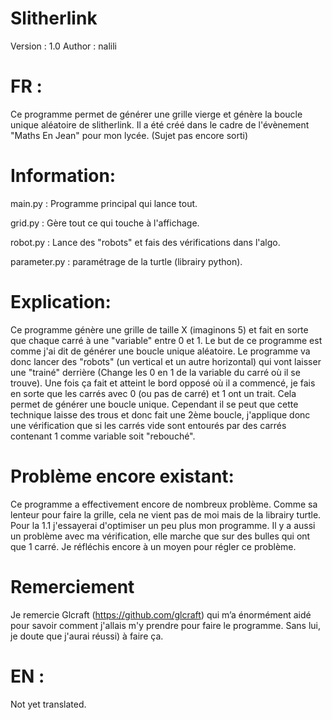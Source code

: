 # Slitherlink
Version : 1.0 
Author : nalili

# FR : 

  Ce programme permet de générer une grille vierge et génère la boucle unique aléatoire de slitherlink.
Il a été créé dans le cadre de l'évènement "Maths En Jean" pour mon lycée. (Sujet pas encore sorti) 

  # Information:

main.py : Programme principal qui lance tout.

grid.py : Gère tout ce qui touche à l'affichage.

robot.py : Lance des "robots" et fais des vérifications dans l'algo.

parameter.py : paramétrage de la turtle (librairy python). 

  # Explication: 

  Ce programme génère une grille de taille X (imaginons 5) et fait en sorte que chaque carré à une "variable" entre 0 et 1. Le but de ce programme est comme j'ai dit de générer une boucle unique aléatoire. Le programme va donc lancer des "robots" (un vertical et un autre horizontal) qui vont laisser une "trainé" derrière (Change les 0 en 1 de la variable du carré où il se trouve). Une fois ça fait et atteint le bord opposé où il a commencé, je fais en sorte que les carrés avec 0 (ou pas de carré) et 1 ont un trait. Cela permet de générer une boucle unique. Cependant il se peut que cette technique laisse des trous et donc fait une 2ème boucle, j'applique donc une vérification que si les carrés vide sont entourés par des carrés contenant 1 comme variable soit "rebouché". 

  # Problème encore existant: 
  
  Ce programme a effectivement encore de nombreux problème. Comme sa lenteur pour faire la grille, cela ne vient pas de moi mais de la librairy turtle. Pour la 1.1 j'essayerai d'optimiser un peu plus mon programme. 
  Il y a aussi un problème avec ma vérification, elle marche que sur des bulles qui ont que 1 carré. Je réfléchis encore à un moyen pour régler ce problème.  

  # Remerciement
  
  Je remercie Glcraft (https://github.com/glcraft) qui m’a énormément aidé pour savoir comment j'allais m'y prendre pour faire le programme. Sans lui, je doute que j'aurai réussi) à faire ça. 

# EN : 
Not yet translated.
